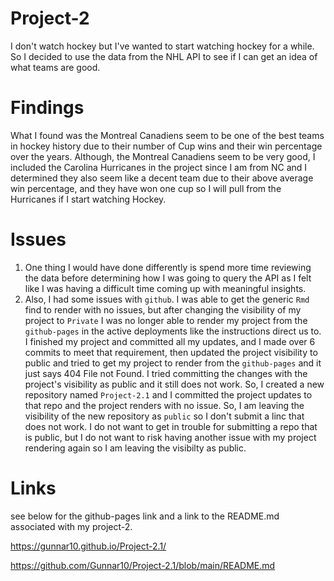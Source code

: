 # Project-2  
I don't watch hockey but I've wanted to start watching hockey for a while. So I decided to use the data from the NHL API to see if I can get an idea of what teams are good. 

# Findings  

What I found was the Montreal Canadiens seem to be one of the best teams in hockey history due to their number of Cup wins and their win percentage over the years. Although, the Montreal Canadiens seem to be very good, I included the Carolina Hurricanes in the project since I am from NC and I determined they also seem like a decent team due to their above average win percentage, and they have won one cup so I will pull from the Hurricanes if I start watching Hockey.  

# Issues  

1. One thing I would have done differently is spend more time reviewing the data before determining how I was going to query the API as I felt like I was having a difficult time coming up with meaningful insights.  
1. Also, I had some issues with `github`. I was able to get the generic `Rmd` find to render with no issues, but after changing the visibility of my project to `Private` I was no longer able to render my project from the `github-pages` in the active deployments like the instructions direct us to.  I finished my project and committed all my updates, and I made over 6 commits to meet that requirement, then updated the project visibility to public and tried to get my project to render from the `github-pages` and it just says 404 File not Found. I tried committing the changes with the project's visibility as public and it still does not work.  So, I created a new repository named `Project-2.1` and I committed the project updates to that repo and the project renders with no issue. So, I am leaving the visibility of the new repository as `public` so I don't submit a linc that does not work. I do not want to get in trouble for submitting a repo that is public, but I do not want to risk having another issue with my project rendering again so I am leaving the visibilty as public.

# Links

see below for the github-pages link and a link to the README.md associated with my project-2.  

https://gunnar10.github.io/Project-2.1/  

https://github.com/Gunnar10/Project-2.1/blob/main/README.md
